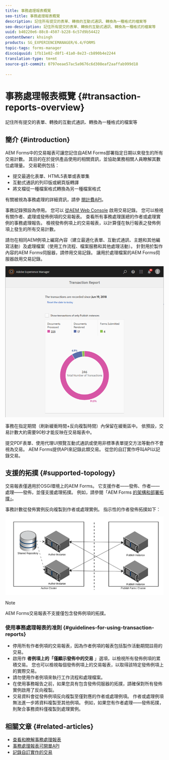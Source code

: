```yaml
---
title: 事務處理報表概覽
seo-title: 事務處理報表概覽
description: 記住所有提交的表單、轉換的互動式通訊、轉換為一種格式的檔案等
seo-description: 記住所有提交的表單、轉換的互動式通訊、轉換為一種格式的檔案等
uuid: b40220e6-88c8-4507-b228-6c57d9b54422
contentOwner: khsingh
products: SG_EXPERIENCEMANAGER/6.4/FORMS
topic-tags: forms-manager
discoiquuid: 1fb11e02-d8f1-41a0-8e23-cb890b4e2244
translation-type: tm+mt
source-git-commit: 0797eeae57ac5a9676c6d308eaf2aaffab999d18

---
```



# 事務處理報表概覽 {#transaction-reports-overview}

記住所有提交的表單、轉換的互動式通訊、轉換為一種格式的檔案等

## 簡介 {#introduction}

AEM Forms中的交易報表可讓您記住自AEM Forms部署指定日期以來發生的所有交易計數。 其目的在於提供產品使用的相關資訊，並協助業務相關人員瞭解其數位處理量。 交易範例包括：

* 提交最適化表單、HTML5表單或表單集
* 互動式通訊的列印版或網頁版轉譯
* 將文檔從一種檔案格式轉換為另一種檔案格式

有關被視為事務處理的詳細資訊，請參 [閱計費API](/help/forms/using/transaction-reports-billable-apis.md)。

事務記錄預設為停用。 您可以 [從AEM Web Console](/help/forms/using/viewing-and-understanding-transaction-reports.md#setting-up-transaction-reports) 啟用交易記錄。 您可以檢視有關作者、處理或發佈例項的交易報表。 查看所有事務處理匯總的作者或處理實例的事務處理報告。 檢視發佈例項上的交易報表，以計算僅在執行報表之發佈例項上發生的所有交易計數。

請勿在相同AEM例項上編寫內容（建立最適化表單、互動式通訊、主題和其他編寫活動）及處理檔案（使用工作流程、檔案服務和其他處理活動）。 針對用於製作內容的AEM Forms伺服器，請停用交易記錄。 讓用於處理檔案的AEM Forms伺服器啟用交易記錄。

![sample-transaction-report-author-1](assets/sample-transaction-report-author-1.png)

事務在指定期間（刷新緩衝時間+反向複製時間）內保留在緩衝區中。 依預設，交易計數大約需要90秒才能反映在交易報表中。

提交PDF表單、使用代理UI預覽互動式通訊或使用非標準表單提交方法等動作不會視為交易。 AEM Forms提供API來記錄此類交易。 從您的自訂實作呼叫API以記錄交易。

## 支援的拓撲 {#supported-topology}

交易報表僅適用於OSGi環境上的AEM Forms。 它支援作者——發佈、作者——處理——發佈，並僅支援處理拓撲。 例如，請參閱「AEM Forms [的架構和部署拓撲」](/help/forms/using/transaction-reports-overview.md)。

事務計數從發佈實例反向複製到作者或處理實例。 指示性的作者發佈拓撲如下：

![simple-author-publish-topology](assets/simple-author-publish-topology.png)

>[!NOTE]
>
>AEM Forms交易報表不支援僅包含發佈例項的拓撲。

### 使用事務處理報表的准則 {#guidelines-for-using-transaction-reports}

* 停用所有作者例項的交易報表，因為作者例項的報表包括製作活動期間註冊的交易。
* 啟用作 **者例項上的「僅顯示發佈中的交易** 」選項，以檢視所有發佈例項的累積交易。 您也可以檢視每個發佈例項上的交易報表，以取得該特定發佈例項上的實際交易。
* 請勿使用作者例項來執行工作流程和處理檔案。
* 在使用事務報告之前，如果您具有包含發佈伺服器的拓撲，請確保對所有發佈實例啟用了反向複製。
* 交易資料會從發佈例項反向複製至僅對應的作者或處理例項。 作者或處理例項無法進一步將資料複製至其他例項。 例如，如果您有作者處理——發佈拓撲，則聚合事務資料僅複製到處理實例。

## 相關文章 {#related-articles}

* [查看和瞭解事務處理報表](/help/forms/using/viewing-and-understanding-transaction-reports.md)
* [事務處理報表可開單API](/help/forms/using/transaction-reports-billable-apis.md)
* [記錄自訂實作的交易](/help/forms/using/record-transaction-custom-implementation.md)

